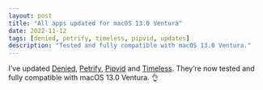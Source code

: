 ```yaml
---
layout: post
title: "All apps updated for macOS 13.0 Ventura"
date: 2022-11-12
tags: [denied, petrify, timeless, pipvid, updates]
description: "Tested and fully compatible with macOS 13.0 Ventura."
---
```


I’ve updated [Denied](/denied), [Petrify](/petrify), [Pipvid](/pipvid) and [Timeless](/timeless). They’re now tested and fully compatible with macOS 13.0 Ventura. 👌
